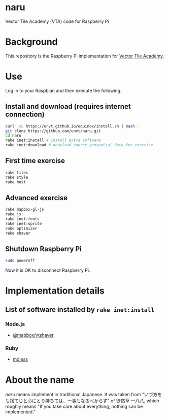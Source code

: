 # naru
Vector Tile Academy (VTA) code for Raspberry Pi

# Background
This repository is the Raspberry Pi implementation for [Vector Tile Academy](https://unvt.github.io/vta).

# Use
Log in to your Raspbian and then execute the following.

## Install and download (requires internet connection)
```zsh
curl -sL https://unvt.github.io/equinox/install.sh | bash -
git clone https://github.com/unvt/naru.git
cd naru
rake inet:install # install extra software
rake inet:download # donwload source geospatial data for exercise
```

## First time exercise
```zsh
rake tiles
rake style
rake host
```

## Advanced exercise
```zsh
rake mapbox-gl-js
rake js
rake inet:fonts
rake inet:sprite
rake optimizer
rake shaver
```

## Shutdown Raspberry Pi
```zsh
sudo poweroff
```
Now it is OK to disconnect Raspberry Pi. 

# Implementation details
## List of software installed by `rake inet:install`
### Node.js
- [@mapbox/vtshaver](https://github.com/mapbox/vtshaver)
### Ruby
- [mdless](https://github.com/ttscoff/mdless)

# About the name
*naru* means implement in traditional Japanese. It was taken from "いづ方をも捨てじと心にとり持ちては、一事もなるべからず" of 徒然草 一八八, which roughly means "If you take care about everything, nothing can be implemented." 
